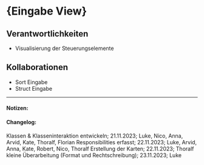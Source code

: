 # {Eingabe View}
## Verantwortlichkeiten
- Visualisierung der Steuerungselemente

## Kollaborationen
- Sort Eingabe
- Struct Eingabe

---
#### Notizen:
<!-- Hier Notizen zum Denkprozess, Hintergrundgedanken, Klarstellungen hinzufügen  -->

#### Changelog:
Klassen & Klasseninteraktion entwickeln; 21.11.2023; Luke, Nico, Anna, Arvid, Kate, Thoralf, Florian
Responsibilities erfasst; 22.11.2023; Luke, Arvid, Anna, Kate, Robert, Nico, Thoralf
Erstellung der Karten; 22.11.2023; Thoralf
kleine Überarbeitung (Format und Rechtschreibung); 23.11.2023; Luke